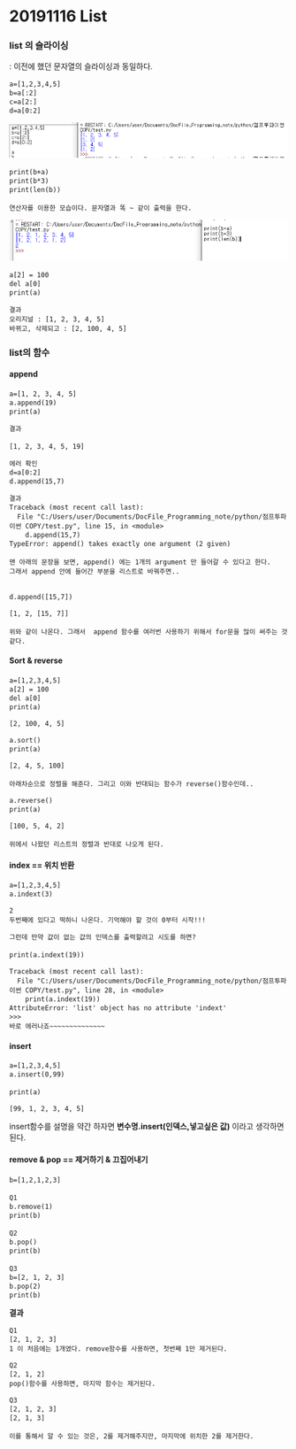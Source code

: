 # 20191116 List



### list  의 슬라이싱



: 이전에 했던 문자열의 슬라이싱과 동일하다. 



```
a=[1,2,3,4,5]
b=a[:2]
c=a[2:]
d=a[0:2]
```

![1573832407963](assets/1573832407963.png)

```
print(b+a)
print(b*3)
print(len(b))

연산자를 이용한 모습이다. 문자열과 똑 ~ 같이 출력을 한다.
```



![1573832544644](assets/1573832544644.png)



```
a[2] = 100
del a[0]
print(a)
```

```
결과
오리지널 : [1, 2, 3, 4, 5]
바뀌고, 삭제되고 : [2, 100, 4, 5]
```



### list의 함수



#### append



```
a=[1, 2, 3, 4, 5]
a.append(19)
print(a)
```

```
결과

[1, 2, 3, 4, 5, 19]
```



```
에러 확인
d=a[0:2]
d.append(15,7)
```

```
결과
Traceback (most recent call last):
  File "C:/Users/user/Documents/DocFile_Programming_note/python/점프투파이썬 COPY/test.py", line 15, in <module>
    d.append(15,7)
TypeError: append() takes exactly one argument (2 given)

맨 아래의 문장을 보면, append() 에는 1개의 argument 만 들어갈 수 있다고 한다.
그래서 append 안에 들어간 부분을 리스트로 바꿔주면..


```

```
d.append([15,7])
```

```
[1, 2, [15, 7]]

위와 같이 나온다. 그래서  append 함수를 여러번 사용하기 위해서 for문을 많이 써주는 것 같다.
```



#### Sort & reverse



```
a=[1,2,3,4,5]
a[2] = 100
del a[0]
print(a)
```

```
[2, 100, 4, 5]
```

```
a.sort()
print(a)
```

```
[2, 4, 5, 100]

아래차순으로 정렬을 해준다. 그리고 이와 반대되는 함수가 reverse()함수인데..
```

```
a.reverse()
print(a)
```

```
[100, 5, 4, 2]

위에서 나왔던 리스트의 정렬과 반대로 나오게 된다.
```



#### index == 위치 반환



```
a=[1,2,3,4,5]
a.indext(3)
```

```
2 
두번째에 있다고 떡하니 나온다. 기억해야 할 것이 0부터 시작!!!
```

```
그런데 만약 값이 없는 값의 인덱스를 출력할려고 시도를 하면?

print(a.indext(19))
```

```
Traceback (most recent call last):
  File "C:/Users/user/Documents/DocFile_Programming_note/python/점프투파이썬 COPY/test.py", line 28, in <module>
    print(a.indext(19))
AttributeError: 'list' object has no attribute 'indext'
>>> 
바로 에러나죠~~~~~~~~~~~~~~
```



#### insert

```
a=[1,2,3,4,5]
a.insert(0,99)

print(a)
```

```
[99, 1, 2, 3, 4, 5]
```



insert함수를 설명을 약간 하자면 **변수명.insert(인덱스,넣고싶은 값)** 이라고 생각하면 된다.



#### remove & pop == 제거하기 & 끄집어내기

```
b=[1,2,1,2,3]

Q1
b.remove(1)
print(b)

Q2
b.pop()
print(b)

Q3
b=[2, 1, 2, 3]
b.pop(2)
print(b)
```

**결과**

```
Q1
[2, 1, 2, 3]
1 이 처음에는 1개였다. remove함수를 사용하면, 첫번째 1만 제거된다.
```

```
Q2
[2, 1, 2]
pop()함수를 사용하면, 마지막 함수는 제거된다.
```

```
Q3 
[2, 1, 2, 3]
[2, 1, 3]

이를 통해서 알 수 있는 것은, 2를 제거해주지만, 마지막에 위치한 2를 제거한다.
```





